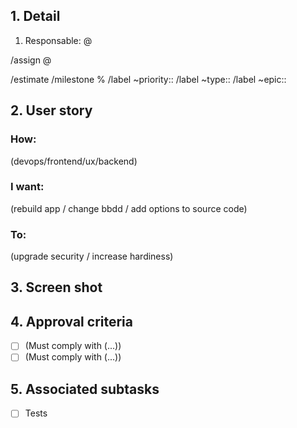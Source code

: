 ## 1. Detail

1.  Responsable: @

/assign @

/estimate 
/milestone %
/label ~priority::
/label ~type::
/label ~epic::

## 2. User story

### How:

(devops/frontend/ux/backend)

### I want:

(rebuild app / change bbdd / add options to source code)

### To:

(upgrade security / increase hardiness)

## 3. Screen shot

## 4. Approval criteria

* [ ]  (Must comply with (...))
* [ ]  (Must comply with (...))

## 5. Associated subtasks

- [ ] Tests
